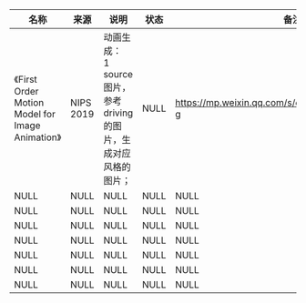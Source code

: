 |名称  |  来源   | 说明  |状态   | 备注  |
|  ----  | ----  |----  | ----  |----  |
| 《First Order Motion Model for Image Animation》| NIPS 2019|动画生成：<br/>1 source图片，参考driving的图片，生成对应风格的图片；|NULL |https://mp.weixin.qq.com/s/eXgpL5s8dUvU9i4daqTo-g| 
| NULL  | NULL |NULL |NULL |NULL |
| NULL  | NULL |NULL |NULL |NULL |
| NULL  | NULL |NULL |NULL |NULL |
| NULL  | NULL |NULL |NULL |NULL |
| NULL  | NULL |NULL |NULL |NULL |
| NULL  | NULL |NULL |NULL |NULL |
| NULL  | NULL |NULL |NULL |NULL |
